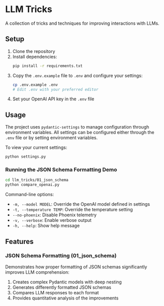 # LLM Tricks

A collection of tricks and techniques for improving interactions with LLMs.

## Setup

1. Clone the repository
2. Install dependencies:
   ```bash
   pip install -r requirements.txt
   ```
3. Copy the `.env.example` file to `.env` and configure your settings:
   ```bash
   cp .env.example .env
   # Edit .env with your preferred editor
   ```
4. Set your OpenAI API key in the `.env` file

## Usage

The project uses `pydantic-settings` to manage configuration through environment variables. 
All settings can be configured either through the `.env` file or by setting environment variables.

To view your current settings:
```bash
python settings.py
```

### Running the JSON Schema Formatting Demo

```bash
cd llm_tricks/01_json_schema
python compare_openai.py
```

Command-line options:
- `-m, --model MODEL`: Override the OpenAI model defined in settings
- `-t, --temperature TEMP`: Override the temperature setting
- `--no-phoenix`: Disable Phoenix telemetry
- `-v, --verbose`: Enable verbose output
- `-h, --help`: Show help message

## Features

### JSON Schema Formatting (01_json_schema)

Demonstrates how proper formatting of JSON schemas significantly improves LLM comprehension:

1. Creates complex Pydantic models with deep nesting
2. Generates differently formatted JSON schemas
3. Compares LLM responses to each format
4. Provides quantitative analysis of the improvements
